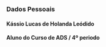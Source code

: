 
### Dados Pessoais
#### Kássio Lucas de Holanda Leódido
#### Aluno do Curso de ADS / 4º periodo

## 
